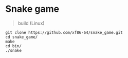 # Snake game

> build (Linux)
```
git clone https://github.com/xf86-64/snake_game.git
cd snake_game/
make
cd bin/
./snake
```
